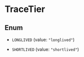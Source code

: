 

# TraceTier

## Enum


* `LONGLIVED` (value: `"longlived"`)

* `SHORTLIVED` (value: `"shortlived"`)




